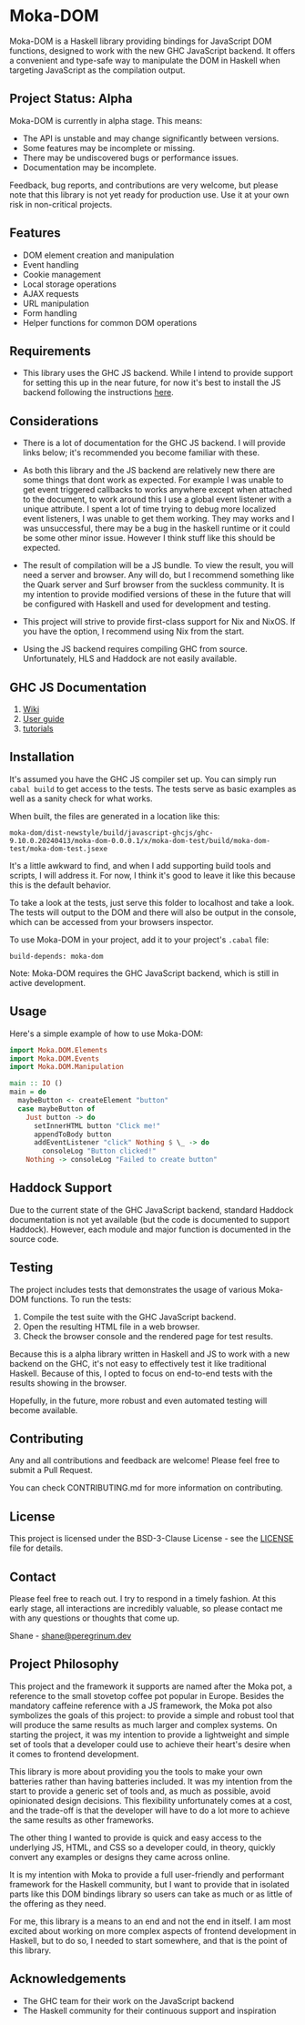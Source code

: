 # Moka-DOM

Moka-DOM is a Haskell library providing bindings for JavaScript DOM functions, designed to work with the new GHC JavaScript backend. It offers a convenient and type-safe way to manipulate the DOM in Haskell when targeting JavaScript as the compilation output.

## Project Status: Alpha

Moka-DOM is currently in alpha stage. This means:

- The API is unstable and may change significantly between versions.
- Some features may be incomplete or missing.
- There may be undiscovered bugs or performance issues.
- Documentation may be incomplete.

Feedback, bug reports, and contributions are very welcome, but please note that this library is not yet ready for production use. Use it at your own risk in non-critical projects.

## Features

- DOM element creation and manipulation
- Event handling
- Cookie management
- Local storage operations
- AJAX requests
- URL manipulation
- Form handling
- Helper functions for common DOM operations

## Requirements

- This library uses the GHC JS backend. While I intend to provide support for setting this up in the near future, for now it's best to install the JS backend following the instructions [here](https://anvilproject.org/guides/content/creating-links).

## Considerations

- There is a lot of documentation for the GHC JS backend. I will provide links below; it's recommended you become familiar with these.

- As both this library and the JS backend are relatively new there are some things that dont work as expected. For example I was unable to get event triggered callbacks to works anywhere except when attached to the document, to work around this I use a global event listener with a unique attribute. I spent a lot of time trying to debug more localized event listeners, I was unable to get them working. They may works and I was unsuccessful, there may be a bug in the haskell runtime or it could be some other minor issue. However I think stuff like this should be expected.

- The result of compilation will be a JS bundle. To view the result, you will need a server and browser. Any will do, but I recommend something like the Quark server and Surf browser from the suckless community. It is my intention to provide modified versions of these in the future that will be configured with Haskell and used for development and testing.

- This project will strive to provide first-class support for Nix and NixOS. If you have the option, I recommend using Nix from the start.

- Using the JS backend requires compiling GHC from source. Unfortunately, HLS and Haddock are not easily available.

## GHC JS Documentation

1. [Wiki](https://gitlab.haskell.org/ghc/ghc/-/wikis/javascript-backend)
2. [User guide](https://ghc.gitlab.haskell.org/ghc/doc/users_guide/javascript.html)
3. [tutorials](https://engineering.iog.io/2023-01-24-javascript-browser-tutorial/)

## Installation

It's assumed you have the GHC JS compiler set up. You can simply run `cabal build` to get access to the tests. The tests serve as basic examples as well as a sanity check for what works.

When built, the files are generated in a location like this:

```
moka-dom/dist-newstyle/build/javascript-ghcjs/ghc-9.10.0.20240413/moka-dom-0.0.0.1/x/moka-dom-test/build/moka-dom-test/moka-dom-test.jsexe
```

It's a little awkward to find, and when I add supporting build tools and scripts, I will address it. For now, I think it's good to leave it like this because this is the default behavior.

To take a look at the tests, just serve this folder to localhost and take a look. The tests will output to the DOM and there will also be output in the console, which can be accessed from your browsers inspector.

To use Moka-DOM in your project, add it to your project's `.cabal` file:

```
build-depends: moka-dom
```

Note: Moka-DOM requires the GHC JavaScript backend, which is still in active development.

## Usage

Here's a simple example of how to use Moka-DOM:

```haskell
import Moka.DOM.Elements
import Moka.DOM.Events
import Moka.DOM.Manipulation

main :: IO ()
main = do
  maybeButton <- createElement "button"
  case maybeButton of
    Just button -> do
      setInnerHTML button "Click me!"
      appendToBody button
      addEventListener "click" Nothing $ \_ -> do
        consoleLog "Button clicked!"
    Nothing -> consoleLog "Failed to create button"
```

## Haddock Support

Due to the current state of the GHC JavaScript backend, standard Haddock documentation is not yet available (but the code is documented to support Haddock). However, each module and major function is documented in the source code.

## Testing

The project includes tests that demonstrates the usage of various Moka-DOM functions. To run the tests:

1. Compile the test suite with the GHC JavaScript backend.
2. Open the resulting HTML file in a web browser.
3. Check the browser console and the rendered page for test results.

Because this is a alpha library written in Haskell and JS to work with a new backend on the GHC, it's not easy to effectively test it like traditional Haskell. Because of this, I opted to focus on end-to-end tests with the results showing in the browser.

Hopefully, in the future, more robust and even automated testing will become available.

## Contributing

Any and all contributions and feedback are welcome! Please feel free to submit a Pull Request.

You can check CONTRIBUTING.md for more information on contributing.

## License

This project is licensed under the BSD-3-Clause License - see the [LICENSE](LICENSE) file for details.

## Contact

Please feel free to reach out. I try to respond in a timely fashion. At this early stage, all interactions are incredibly valuable, so please contact me with any questions or thoughts that come up.

Shane - <shane@peregrinum.dev>

## Project Philosophy

This project and the framework it supports are named after the Moka pot, a reference to the small stovetop coffee pot popular in Europe. Besides the mandatory caffeine reference with a JS framework, the Moka pot also symbolizes the goals of this project: to provide a simple and robust tool that will produce the same results as much larger and complex systems. On starting the project, it was my intention to provide a lightweight and simple set of tools that a developer could use to achieve their heart's desire when it comes to frontend development.

This library is more about providing you the tools to make your own batteries rather than having batteries included. It was my intention from the start to provide a generic set of tools and, as much as possible, avoid opinionated design decisions. This flexibility unfortunately comes at a cost, and the trade-off is that the developer will have to do a lot more to achieve the same results as other frameworks.

The other thing I wanted to provide is quick and easy access to the underlying JS, HTML, and CSS so a developer could, in theory, quickly convert any examples or designs they came across online.

It is my intention with Moka to provide a full user-friendly and performant framework for the Haskell community, but I want to provide that in isolated parts like this DOM bindings library so users can take as much or as little of the offering as they need.

For me, this library is a means to an end and not the end in itself. I am most excited about working on more complex aspects of frontend development in Haskell, but to do so, I needed to start somewhere, and that is the point of this library.

## Acknowledgements

- The GHC team for their work on the JavaScript backend
- The Haskell community for their continuous support and inspiration
